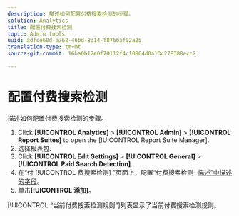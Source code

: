 ```yaml
---
description: 描述如何配置付费搜索检测的步骤。
solution: Analytics
title: 配置付费搜索检测
topic: Admin tools
uuid: adfce60d-a762-46bd-8314-f876baf02a25
translation-type: tm+mt
source-git-commit: 16ba0b12e0f70112f4c10804d0a13c278388ecc2

---
```



# 配置付费搜索检测

描述如何配置付费搜索检测的步骤。

1. Click **[!UICONTROL Analytics]** &gt; **[!UICONTROL Admin]** &gt; **[!UICONTROL Report Suites]** to open the [!UICONTROL Report Suite Manager].
1. 选择报表包.
1. Click **[!UICONTROL Edit Settings]** &gt; **[!UICONTROL General]** &gt; **[!UICONTROL Paid Search Detection]**.
1. 在“付 [!UICONTROL 费搜索检测] ”页面上，配置“付费搜索检测- [描述”中描述的字段](/help/admin/admin/paid-search-detection/paid-search-detection.md#section_0C2CFA0AF77B47098BE37CB024665D0D)。
1. 单击&#x200B;**[!UICONTROL 添加]**。

[!UICONTROL “当前付费搜索检测规则”]列表显示了当前付费搜索检测规则。

